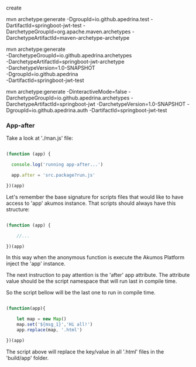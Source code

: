 create

mvn archetype:generate -DgroupId=io.github.apedrina.test -DartifactId=springboot-jwt-test -DarchetypeGroupId=org.apache.maven.archetypes -DarchetypeArtifactId=maven-archetype-archetype

mvn archetype:generate                                  \
-DarchetypeGroupId=io.github.apedrina.archetypes                \
-DarchetypeArtifactId=springboot-jwt-archetype          \
-DarchetypeVersion=1.0-SNAPSHOT                \
-DgroupId=io.github.apedrina                                \
-DartifactId=springboot-jwt-test

mvn archetype:generate -DinteractiveMode=false -DarchetypeGroupId=io.github.apedrina.archetypes -DarchetypeArtifactId=springboot-jwt  -DarchetypeVersion=1.0-SNAPSHOT -DgroupId=io.github.apedrina.auth -DartifactId=springboot-jwt-test






### App-after

Take a look at './man.js' file:

```js

(function (app) {

  console.log('running app-after...')

  app.after = 'src.package?run.js'

})(app)

```

Let's remember the base signature for scripts files that would like to have access to 'app' akumos instance. That scripts should always have this structure:

```js

(function (app) {

    //...

})(app)


```

In this way when the anonymous function is execute the Akumos Platform inject the 'app' instance.

The next instruction to pay attention is the 'after' app attribute. The attribute value should be the script namespace that will run last in compile time.

So the script bellow will be the last one to run in compile time.

```js

(function(app){

    let map = new Map()
    map.set('${msg_1}','Hi all!')
    app.replace(map, '.html')

})(app)

```

The script above will replace the key/value in all '.html' files in the 'build/app' folder.